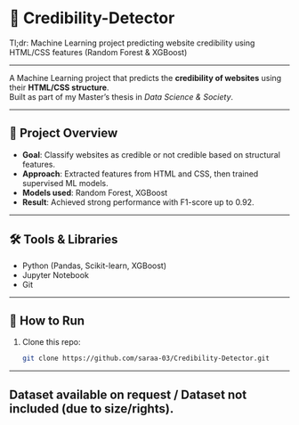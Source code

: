 # 📰 Credibility-Detector
Tl;dr: Machine Learning project predicting website credibility using HTML/CSS features (Random Forest &amp; XGBoost)

---

A Machine Learning project that predicts the **credibility of websites** using their **HTML/CSS structure**.  
Built as part of my Master’s thesis in *Data Science & Society*.  

---

## 📌 Project Overview
- **Goal**: Classify websites as credible or not credible based on structural features.  
- **Approach**: Extracted features from HTML and CSS, then trained supervised ML models.  
- **Models used**: Random Forest, XGBoost  
- **Result**: Achieved strong performance with F1-score up to 0.92.  

---

## 🛠️ Tools & Libraries
- Python (Pandas, Scikit-learn, XGBoost)  
- Jupyter Notebook  
- Git  

---

## 🚀 How to Run
1. Clone this repo:  
   ```bash
   git clone https://github.com/saraa-03/Credibility-Detector.git

--- 

## Dataset available on request / Dataset not included (due to size/rights).
